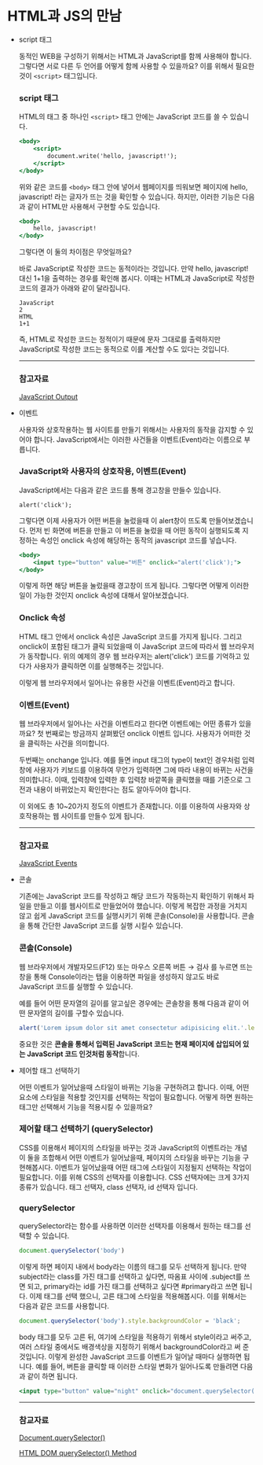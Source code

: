 # HTML과 JS의 만남

- script 태그

    동적인 WEB을 구성하기 위해서는 HTML과 JavaScript를 함께 사용해야 합니다.
    그렇다면 서로 다른 두 언어를 어떻게 함께 사용할 수 있을까요?
    이를 위해서 필요한 것이 `<script>` 태그입니다.

    ### script 태그

    HTML의 태그 중 하나인 `<script>` 태그 안에는 JavaScript 코드를 쓸 수 있습니다.

    ```jsx
    <body>
    	<script>
    		document.write('hello, javascript!');
    	</script>
    </body>
    ```

    위와 같은 코드를 `<body>` 태그 안에 넣어서 웹페이지를 띄워보면 페이지에 hello, javascript! 라는 글자가 뜨는 것을 확인할 수 있습니다.
    하지만, 이러한 기능은 다음과 같이 HTML만 사용해서 구현할 수도 있습니다.

    ```jsx
    <body>
    	hello, javascript!
    </body>
    ```

    그렇다면 이 둘의 차이점은 무엇일까요?

    바로 JavaScript로 작성한 코드는 동적이라는 것입니다.
    만약 hello, javascript! 대신 1+1을 출력하는 경우를 확인해 봅시다.
    이때는 HTML과 JavaScript로 작성한 코드의 결과가 아래와 같이 달라집니다.

    ```
    JavaScript
    2
    HTML
    1+1
    ```

    즉, HTML로 작성한 코드는 정적이기 때문에 문자 그대로를 출력하지만 JavaScript로 작성한 코드는 동적으로 이를 계산할 수도 있다는 것입니다.

    ---

    ### 참고자료

    [JavaScript Output](https://www.w3schools.com/js/js_output.asp)

- 이벤트

    사용자와 상호작용하는 웹 사이트를 만들기 위해서는 사용자의 동작을 감지할 수 있어야 합니다.
    JavaScript에서는 이러한 사건들을 이벤트(Event)라는 이름으로 부릅니다.

    ### JavaScript와 사용자의 상호작용, 이벤트(Event)

    JavaScript에서는 다음과 같은 코드를 통해 경고창을 만들수 있습니다.

    ```
    alert('click');
    ```

    그렇다면 이제 사용자가 어떤 버튼을 눌렀을때 이 alert창이 뜨도록 만들어보겠습니다.
    먼저 빈 화면에 버튼을 만들고 이 버튼을 눌렀을 때 어떤 동작이 실행되도록 지정하는 속성인 onclick 속성에 해당하는 동작의 javascript 코드를 넣습니다.

    ```jsx
    <body>
    	<input type="button" value="버튼" onclick="alert('click');">
    </body>
    ```

    이렇게 하면 해당 버튼을 눌렀을때 경고창이 뜨게 됩니다.
    그렇다면 어떻게 이러한 일이 가능한 것인지 onclick 속성에 대해서 알아보겠습니다.

    ### Onclick 속성

    HTML 태그 안에서 onclick 속성은 JavaScript 코드를 가지게 됩니다.
    그리고 onclick이 포함된 태그가 클릭 되었을때 이 JavaScript 코드에 따라서 웹 브라우저가 동작합니다.
    위의 예제의 경우 웹 브라우저는 alert('click') 코드를 기억하고 있다가 사용자가 클릭하면 이를 실행해주는 것입니다.

    이렇게 웹 브라우저에서 일어나는 유용한 사건을 이벤트(Event)라고 합니다.

    ### 이벤트(Event)

    웹 브라우저에서 일어나는 사건을 이벤트라고 한다면 이벤트에는 어떤 종류가 있을까요?
    첫 번째로는 방금까지 살펴봤던 onclick 이벤트 입니다.
    사용자가 어떠한 것을 클릭하는 사건을 의미합니다.

    두번째는 onchange 입니다.
    예를 들면 input 태그의 type이 text인 경우처럼 입력창에 사용자가 키보드를 이용하여 무언가 입력하면 그에 따라 내용이 바뀌는 사건을 의미합니다.
    이때, 입력창에 입력한 후 입력창 바깥쪽을 클릭했을 때를 기준으로 그 전과 내용이 바뀌었는지 확인한다는 점도 알아두어야 합니다.

    이 외에도 총 10~20가지 정도의 이벤트가 존재합니다.
    이를 이용하여 사용자와 상호작용하는 웹 사이트를 만들수 있게 됩니다.

    ---

    ### 참고자료

    [JavaScript Events](https://www.w3schools.com/js/js_events.asp)

- 콘솔

    기존에는 JavaScript 코드를 작성하고 해당 코드가 작동하는지 확인하기 위해서 파일을 만들고 이를 웹사이트로 만들었어야 했습니다.
    이렇게 복잡한 과정을 거치지 않고 쉽게 JavaScript 코드를 실행시키기 위해 콘솔(Console)을 사용합니다.
    콘솔을 통해 간단한 JavaScript 코드를 실행 시킬수 있습니다.

    ### 콘솔(Console)

    웹 브라우저에서 개발자모드(F12) 또는 마우스 오른쪽 버튼 → 검사 를 누르면 뜨는 창을 통해 Console이라는 탭을 이용하면 파일을 생성하지 않고도 바로 JavaScript 코드를 실행할 수 있습니다.

    예를 들어 어떤 문자열의 길이를 알고싶은 경우에는 콘솔창을 통해 다음과 같이 어떤 문자열의 길이를 구할수 있습니다.

    ```jsx
    alert('Lorem ipsum dolor sit amet consectetur adipisicing elit.'.length);
    ```

    중요한 것은 **콘솔을 통해서 입력된 JavaScript 코드는 현재 페이지에 삽입되어 있는 JavaScript 코드 인것처럼 동작**합니다.

- 제어할 태그 선택하기

    어떤 이벤트가 일어났을때 스타일이 바뀌는 기능을 구현하려고 합니다.
    이때, 어떤 요소에 스타일을 적용할 것인지를 선택하는 작업이 필요합니다.
    어떻게 하면 원하는 태그만 선택해서 기능을 적용시킬 수 있을까요?

    ### 제어할 태그 선택하기 (querySelector)

    CSS를 이용해서 페이지의 스타일을 바꾸는 것과 JavaScript의 이벤트라는 개념 이 둘을 조합해서 어떤 이벤트가 일어났을때, 페이지의 스타일을 바꾸는 기능을 구현해봅시다.
    이벤트가 일어났을때 어떤 태그에 스타일이 지정될지 선택하는 작업이 필요합니다.
    이를 위해 CSS의 선택자를 이용합니다.
    CSS 선택자에는 크게 3가지 종류가 있습니다.
    태그 선택자, class 선택자, id 선택자 입니다.

    ### querySelector

    querySelector라는 함수를 사용하면 이러한 선택자를 이용해서 원하는 태그를 선택할 수 있습니다.

    ```jsx
    document.querySelector('body')
    ```

    이렇게 하면 페이지 내에서 body라는 이름의 태그를 모두 선택하게 됩니다.
    만약 subject라는 class를 가진 태그를 선택하고 싶다면, 따옴표 사이에 .subject를 쓰면 되고, primary라는 id를 가진 태그를 선택하고 싶다면 #primary라고 쓰면 됩니다.
    이제 태그를 선택 했으니, 고른 태그에 스타일을 적용해봅시다.
    이를 위해서는 다음과 같은 코드를 사용합니다.

    ```jsx
    document.querySelector('body').style.backgroundColor = 'black';
    ```

    body 태그를 모두 고른 뒤, 여기에 스타일을 적용하기 위해서 style이라고 써주고, 여러 스타일 중에서도 배경색상을 지정하기 위해서 backgroundColor라고 써 준 것입니다.
    이렇게 완성한 JavaScript 코드를 이벤트가 일어날 때마다 실행하면 됩니다.
    예를 들어, 버튼을 클릭할 때 이러한 스타일 변화가 일어나도록 만들려면 다음과 같이 하면 됩니다.

    ```jsx
    <input type="button" value="night" onclick="document.querySelector('body').style.backgroundColor = 'black';">
    ```

    ---

    ### 참교자료

    [Document.querySelector()](https://developer.mozilla.org/en-US/docs/Web/API/Document/querySelector)

    [HTML DOM querySelector() Method](https://www.w3schools.com/jsref/met_document_queryselector.asp)